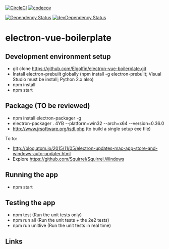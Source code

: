 [![CircleCI](https://circleci.com/gh/Elgolfin/electron-vue-boilerplate/tree/master.svg?style=shield)](https://circleci.com/gh/Elgolfin/electron-vue-boilerplate/tree/master)
[![codecov](https://codecov.io/gh/Elgolfin/electron-vue-boilerplate/branch/master/graph/badge.svg)](https://codecov.io/gh/Elgolfin/electron-vue-boilerplate)

[![Dependency Status](https://david-dm.org/elgolfin/electron-vue-boilerplate.svg)](https://david-dm.org/elgolfin/electron-vue-boilerplate)
[![devDependency Status](https://david-dm.org/elgolfin/electron-vue-boilerplate/dev-status.svg)](https://david-dm.org/elgolfin/electron-vue-boilerplate#info=devDependencies)

# electron-vue-boilerplate

## Development environment setup

- git clone https://github.com/Elgolfin/electron-vue-boilerplate.git
- Install electron-prebuilt globally (npm install -g electron-prebuilt; Visual Studio must be install; Python 2.x also)
- npm install
- npm start

## Package (TO be reviewed)

- npm install electron-packager -g
- electron-packager . 4YB --platform=win32 --arch=x64 --version=0.36.0
- http://www.jrsoftware.org/isdl.php (to build a single setup exe file)

To to:
- http://blog.atom.io/2015/11/05/electron-updates-mac-app-store-and-windows-auto-updater.html
- Explore https://github.com/Squirrel/Squirrel.Windows

## Running the app
- npm start

## Testing the app
- npm test (Run the unit tests only)
- npm run all (Run the unit tests + the 2e2 tests)
- npm run unitlive (Run the unit tests in real time)


## Links

